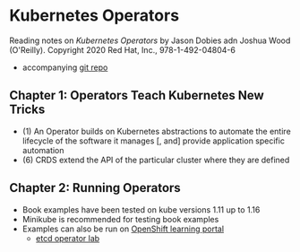 # Kubernetes Operators
Reading notes on _Kubernetes Operators_ by Jason Dobies adn Joshua Wood (O'Reilly). Copyright 2020 Red Hat, Inc., 978-1-492-04804-6
- accompanying [git repo](https://github.com/kubernetes-operators-book/chapters.git)

## Chapter 1: Operators Teach Kubernetes New Tricks
- (1) An Operator builds on Kubernetes abstractions to automate the entire lifecycle of the software it manages \[, and\] provide application specific automation
- (6) CRDS extend the API of the particular cluster where they are defined


## Chapter 2: Running Operators 
- Book examples have been tested on kube versions 1.11 up to 1.16
- Minikube is recommended for testing book examples
- Examples can also be run on [OpenShift learning portal](https://learn.openshift.com)
    - [etcd operator lab](https://oreil.ly/j-xKh)
